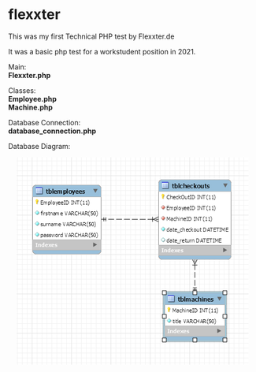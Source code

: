 # flexxter

This was my first Technical PHP test by Flexxter.de

It was a basic php test for a workstudent position in 2021.

Main: <br>
    <b>Flexxter.php</b>
    
Classes:<br>
    <b>Employee.php</b><br>
    <b>Machine.php</b>
       
Database Connection: <br>
    <b>database_connection.php </b>
    
Database Diagram: 
<div align="center">
<img src="https://github.com/CaioNarvaez/flexxter/blob/main/database-diagram.png">
</div>
